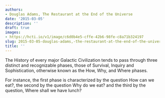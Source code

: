 ```yaml
---
authors:
- Douglas Adams, The Restaurant at the End of the Universe
date: '2015-03-05'
description: ''
draft: true
images:
- https://hcti.io/v1/image/c6d0b4e5-cffe-42b6-98fe-c8a71b324197
slug: 2015-03-05-douglas-adams,-the-restaurant-at-the-end-of-the-universe
title: ''
---
```


The History of every major Galactic Civilization tends to pass through three distinct and recognizable phases, those of Survival, Inquiry and Sophistication, otherwise known as the How, Why, and Where phases. 

For instance, the first phase is characterized by the question How can we eat?, the second by the question Why do we eat? and the third by the question, Where shall we have lunch?